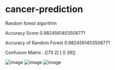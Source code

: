 # cancer-prediction

Random forest algorithm

Accuracy Score 0.9824561403508771

Accuracy of Random Forest  0.9824561403508771


Confusion Matrix :
 [[73  2]
 [ 0 39]]
 
![image](https://github.com/user-attachments/assets/875d6475-4a98-45c3-96ed-1ddaa9c372c8)
![image](https://github.com/user-attachments/assets/f82f1d63-90f6-4c1a-8546-47aa8ae5d43a)
![image](https://github.com/user-attachments/assets/6c26567c-58d4-419f-9c07-009e922cebcb)
